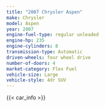 ```yaml
---
title: "2007 Chrysler Aspen"
make: Chrysler
model: Aspen
year: 2007
engine-fuel-type: regular unleaded
engine-hp: 235
engine-cylinders: 8
transmission-type: Automatic
driven-wheels: four wheel drive
number-of-doors: 4
market-category: Flex Fuel
vehicle-size: Large
vehicle-style: 4dr SUV
---
```


{{< car_info >}}
